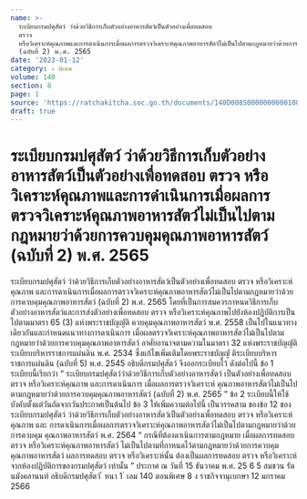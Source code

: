 ```yaml
---
name: >-
  ระเบียบกรมปศุสัตว์ ว่าด้วยวิธีการเก็บตัวอย่างอาหารสัตว์เป็นตัวอย่างเพื่อทดสอบ
  ตรวจ
  หรือวิเคราะห์คุณภาพและการดำเนินการเมื่อผลการตรวจวิเคราะห์คุณภาพอาหารสัตว์ไม่เป็นไปตามกฎหมายว่าด้วยการควบคุมคุณภาพอาหารสัตว์
  (ฉบับที่ 2) พ.ศ. 2565
date: '2023-01-12'
category: ง พิเศษ
volume: 140
section: 8
page: 1
source: 'https://ratchakitcha.soc.go.th/documents/140D008S0000000000100.pdf'
draft: true
---
```


# ระเบียบกรมปศุสัตว์ ว่าด้วยวิธีการเก็บตัวอย่างอาหารสัตว์เป็นตัวอย่างเพื่อทดสอบ ตรวจ หรือวิเคราะห์คุณภาพและการดำเนินการเมื่อผลการตรวจวิเคราะห์คุณภาพอาหารสัตว์ไม่เป็นไปตามกฎหมายว่าด้วยการควบคุมคุณภาพอาหารสัตว์ (ฉบับที่ 2) พ.ศ. 2565

ระเบียบกรมปศุสัตว์ ว่าด้วยวิธีการเก็บตัวอย่างอาหารสัตว์เป็นตัวอย่างเพื่อทดสอบ ตรวจ หรือวิเคราะห์คุณภาพ และการดาเนินการเมื่อผลการตรวจวิเคราะห์คุณภาพอาหารสัตว์ไม่เป็นไปตามกฎหมายว่าด้วย การควบคุมคุณภาพอาหารสัตว์ (ฉบับที่ 2) พ.ศ. 2565 โดยที่เป็นการสมควรกาหนดวิธีการเก็บตัวอย่างอาหารสัตว์และการส่งตัวอย่างเพื่อทดสอบ ตรวจ หรือวิเคราะห์คุณภาพไปยังห้องปฏิบัติการเป็นไปตามมาตรา 65 (3) แห่งพระราชบัญญัติ ควบคุมคุณภาพอาหารสัตว์ พ.ศ. 2558 เป็นไปในแนวทางเดียวกันและกำหนดแนวทางการดาเนินการ เมื่อผลตรวจวิเคราะห์คุณภาพอาหารสัตว์ไม่เป็นไปตามกฎหมายว่าด้วยการควบคุมคุณภาพอาหารสัตว์ อาศัยอานาจตามความในมาตรา 32 แห่งพระราชบัญญัติระเบียบบริหารราชการแผ่นดิน พ.ศ. 2534 ซึ่งแก้ไขเพิ่มเติมโดยพระราชบัญญั ติระเบียบบริหารราชการแผ่นดิน (ฉบับที่ 5) พ.ศ. 2545 อธิบดีกรมปศุสัตว์ จึงออกระเบียบไว้ ดังต่อไปนี้ ข้อ 1 ระเบียบนี้เรียกว่า “ ระเบียบกรมปศุสัตว์ว่าด้วยวิธีการเก็บตัวอย่างอาหารสัตว์ เป็นตัวอย่างเพื่อทดสอบ ตรวจ หรือวิเคราะห์คุณภาพ และการดาเนินการ เมื่อผลการตรวจวิเคราะห์ คุณภาพอาหารสัตว์ไม่เป็นไปตามกฎหมายว่าด้วยการควบคุมคุณภาพอาหารสัตว์ (ฉบับที่ 2) พ.ศ. 2565 ” ข้อ 2 ระเบียบนี้ให้ใช้บังคับตั้งแต่วันถัดจากวันประกาศเป็นต้นไป ข้อ 3 ให้เพิ่มความต่อไปนี้ เป็นวรรคสาม ของข้อ 12 ของระเบียบกรมปศุสัตว์ ว่าด้วยวิธีการเก็บตัวอย่างอาหารสัตว์เป็นตัวอย่างเพื่อทดสอบ ตรวจ หรือวิเคราะห์คุณภาพ และ การดาเนินการเมื่อผลการตรวจวิเคราะห์คุณภาพอาหารสัตว์ไม่เป็นไปตามกฎหมายว่าด้วยการควบคุม คุณภาพอาหารสัตว์ พ.ศ. 2564 “ กรณีที่ต้องดาเนินการตามกฎหมาย เมื่อผลการทดสอบ ตรวจ หรือวิเคราะห์คุณภาพอาหารสัตว์ ไม่เป็นไปตามที่กาหนดไว้ตามกฎหมายว่าด้วยการควบคุมคุณภาพอาหารสัตว์ ผลการทดสอบ ตรวจ หรือวิเคราะห์นั้น ต้องเป็นผลการทดสอบ ตรวจ หรือวิเคราะห์จากห้องปฏิบัติการของกรมปศุสัตว์ เท่านั้น ” ประกาศ ณ วันที่ 15 ธันวาคม พ.ศ. 25 6 5 สมชวน รัตนมังคลานนท์ อธิบดีกรมปศุสัตว์ ้ หนา 1 ่ เลม 140 ตอนพิเศษ 8 ง ราชกิจจานุเบกษา 12 มกราคม 2566
